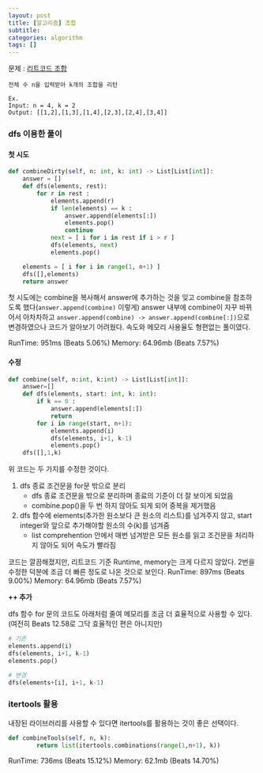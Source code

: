 ```yaml
---
layout: post
title: [알고리즘] 조합
subtitle:
categories: algorithm
tags: []
---
```


문제 : [리트코드 조합](https://leetcode.com/problems/combinations/)

```
전체 수 n을 입력받아 k개의 조합을 리턴

Ex.
Input: n = 4, k = 2
Output: [[1,2],[1,3],[1,4],[2,3],[2,4],[3,4]]
```

### dfs 이용한 풀이

#### 첫 시도

```python
def combineDirty(self, n: int, k: int) -> List[List[int]]:
    answer = []
    def dfs(elements, rest):
        for r in rest :
            elements.append(r)
            if len(elements) == k :
                answer.append(elements[:])
                elements.pop()
                continue
            next = [ i for i in rest if i > r ]
            dfs(elements, next)
            elements.pop()

    elements = [ i for i in range(1, n+1) ]
    dfs([],elements)
    return answer
```

첫 시도에는 combine을 복사해서 answer에 추가하는 것을 잊고 combine을 참조하도록 했다(`answer.append(combine)` 이렇게) answer 내부에 combine이 자꾸 바뀌어서 아차차하고 `answer.append(combine) -> answer.append(combine[:])`으로 변경하였으나 코드가 알아보기 어려웠다.
속도와 메모리 사용율도 형편없는 풀이였다.

RunTime: 951ms (Beats 5.06%)
Memory: 64.96mb (Beats 7.57%)

#### 수정

```python
def combine(self, n:int, k:int) -> List[List[int]]:
    answer=[]
    def dfs(elements, start: int, k: int):
        if k == 0 :
            answer.append(elements[:])
            return
        for i in range(start, n+1):
            elements.append(i)
            dfs(elements, i+1, k-1)
            elements.pop()
    dfs([],1,k)
```

위 코드는 두 가지를 수정한 것이다.

1. dfs 종료 조건문을 for문 밖으로 분리
   - dfs 종료 조건문을 밖으로 분리하며 종료의 기준이 더 잘 보이게 되었음
   - combine.pop()을 두 번 하지 않아도 되게 되어 중복을 제거했음
2. dfs 함수에 elements(추가한 원소보다 큰 원소의 리스트)를 넘겨주지 않고, start integer와 앞으로 추가해야할 원소의 수(k)를 넘겨줌
   - list comprehention 안에서 매번 넘겨받은 모든 원소를 읽고 조건문을 처리하지 않아도 되어 속도가 빨라짐

코드는 깔끔해졌지만, 리트코드 기준 Runtime, memory는 크게 다르지 않았다. 2번을 수정한 덕분에 조금 더 빠른 정도로 나온 것으로 보인다.
RunTime: 897ms (Beats 9.00%)
Memory: 64.96mb (Beats 7.57%)

**++ 추가**

dfs 함수 for 문의 코드도 아래처럼 줄여 메모리를 조금 더 효율적으로 사용할 수 있다.(여전히 Beats 12.58로 그닥 효율적인 편은 아니지만)

```python
# 기존
elements.append(i)
dfs(elements, i+1, k-1)
elements.pop()

# 변경
dfs(elements+[i], i+1, k-1)
```

### itertools 활용

내장된 라이브러리를 사용할 수 있다면 itertools를 활용하는 것이 좋은 선택이다.

```python
def combineTools(self, n, k):
        return list(itertools.combinations(range(1,n+1), k))
```

RunTime: 736ms (Beats 15.12%)
Memory: 62.1mb (Beats 14.70%)
